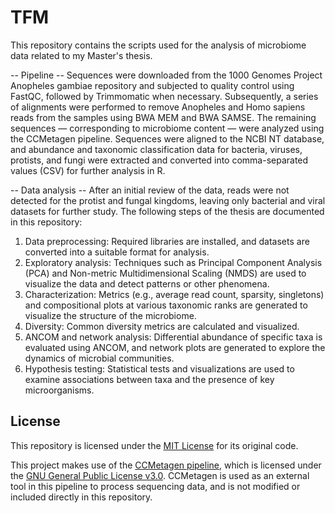 # TFM
This repository contains the scripts used for the analysis of microbiome data related to my Master's thesis.

-- Pipeline --
Sequences were downloaded from the 1000 Genomes Project Anopheles gambiae repository and subjected to quality control using FastQC, followed by Trimmomatic when necessary. Subsequently, a series of alignments were performed to remove Anopheles and Homo sapiens reads from the samples using BWA MEM and BWA SAMSE. The remaining sequences — corresponding to microbiome content — were analyzed using the CCMetagen pipeline. Sequences were aligned to the NCBI NT database, and abundance and taxonomic classification data for bacteria, viruses, protists, and fungi were extracted and converted into comma-separated values (CSV) for further analysis in R.

-- Data analysis --
After an initial review of the data, reads were not detected for the protist and fungal kingdoms, leaving only bacterial and viral datasets for further study. The following steps of the thesis are documented in this repository:
1. Data preprocessing: Required libraries are installed, and datasets are converted into a suitable format for analysis.
2. Exploratory analysis: Techniques such as Principal Component Analysis (PCA) and Non-metric Multidimensional Scaling (NMDS) are used to visualize the data and detect patterns or other phenomena.
3. Characterization: Metrics (e.g., average read count, sparsity, singletons) and compositional plots at various taxonomic ranks are generated to visualize the structure of the microbiome.
4. Diversity: Common diversity metrics are calculated and visualized.
5. ANCOM and network analysis: Differential abundance of specific taxa is evaluated using ANCOM, and network plots are generated to explore the dynamics of microbial communities.
6. Hypothesis testing: Statistical tests and visualizations are used to examine associations between taxa and the presence of key microorganisms.

## License
This repository is licensed under the [MIT License](LICENSE) for its original code.

This project makes use of the [CCMetagen pipeline](https://github.com/vrmarcelino/CCMetagen), which is licensed under the [GNU General Public License v3.0](https://www.gnu.org/licenses/gpl-3.0.html). CCMetagen is used as an external tool in this pipeline to process sequencing data, and is not modified or included directly in this repository.
